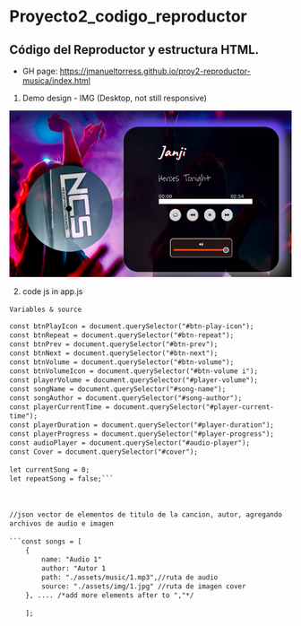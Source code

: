# Proyecto2_codigo_reproductor
## Código del Reproductor y estructura HTML. 
- GH page: https://jmanueltorress.github.io/proy2-reproductor-musica/index.html

1. Demo design - IMG (Desktop, not still responsive)

![Desktop use](https://github.com/RoyalMasterDevs/proy2-reproductor-musica/blob/test/assets/img/demo.png)

2. code js in app.js

`Variables & source`

```const btnPlay = document.querySelector("#btn-play");
const btnPlayIcon = document.querySelector("#btn-play-icon");
const btnRepeat = document.querySelector("#btn-repeat");
const btnPrev = document.querySelector("#btn-prev");
const btnNext = document.querySelector("#btn-next");
const btnVolume = document.querySelector("#btn-volume");
const btnVolumeIcon = document.querySelector("#btn-volume i");
const playerVolume = document.querySelector("#player-volume");
const songName = document.querySelector("#song-name");
const songAuthor = document.querySelector("#song-author");
const playerCurrentTime = document.querySelector("#player-current-time");
const playerDuration = document.querySelector("#player-duration");
const playerProgress = document.querySelector("#player-progress");
const audioPlayer = document.querySelector("#audio-player");
const Cover = document.querySelector("#cover");

let currentSong = 0;
let repeatSong = false;```



//json vector de elementos de titulo de la cancion, autor, agregando archivos de audio e imagen

```const songs = [
    {
        name: "Audio 1"
        author: "Autor 1
        path: "./assets/music/1.mp3",//ruta de audio
        source: "./assets/img/1.jpg" //ruta de imagen cover
    }, .... /*add more elements after to ","*/
    
    ]; 
